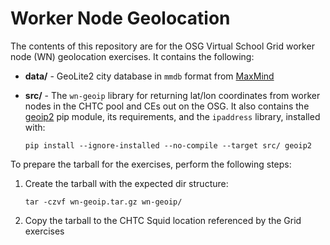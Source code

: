 Worker Node Geolocation
=======================

The contents of this repository are for the OSG Virtual School Grid worker node (WN) geolocation exercises.
It contains the following:

- **data/** - GeoLite2 city database in `mmdb` format from [MaxMind](https://dev.maxmind.com/geoip/geoip2/geolite2/)
- **src/** - The `wn-geoip` library for returning lat/lon coordinates from worker nodes in the CHTC pool and CEs out on
  the OSG.
  It also contains the [geoip2](https://pypi.org/project/geoip2/) pip module, its requirements, and the `ipaddress`
  library, installed with:

    ```
    pip install --ignore-installed --no-compile --target src/ geoip2
    ```

To prepare the tarball for the exercises, perform the following steps:

1.  Create the tarball with the expected dir structure:

        tar -czvf wn-geoip.tar.gz wn-geoip/

1.  Copy the tarball to the CHTC Squid location referenced by the Grid exercises
